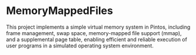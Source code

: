 # MemoryMappedFiles
This project implements a simple virtual memory system in Pintos, including frame management, swap space, memory-mapped file support (mmap), and a supplemental page table, enabling efficient and reliable execution of user programs in a simulated operating system environment.
